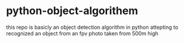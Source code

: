 # python-object-algorithem
this repo is basicly an object detection algorithm in python
attepting to recognized an object from an fpv photo taken from 500m high
